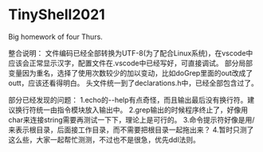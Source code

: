 # TinyShell2021
Big homework of four Thurs.

整合说明：
文件编码已经全部转换为UTF-8(为了配合Linux系统)，在vscode中应该会正常显示汉字，配置文件在.vscode中已经写好，可直接调试。
部分局部变量因为重名，选择了使用次数较少的加以变动，比如doGrep里面的out改成了outt，应该还看得明白。
头文件统一到了declarations.h中，已经全部包含过了。

部分已经发现的问题：
1.echo的--help有点奇怪，而且输出最后没有换行符。建议换行符统一由指令模块放入输出中。
2.grep输出的时候程序终止了，好像用char来连接string需要再测试一下下，理论上是可行的。
3.命令提示符好像是用/来表示根目录，后面接工作目录，而不需要把根目录一起拖出来？
4.暂时只测了这么些，大家一起帮忙测测，不过也不是很急，优先ddl法则。
